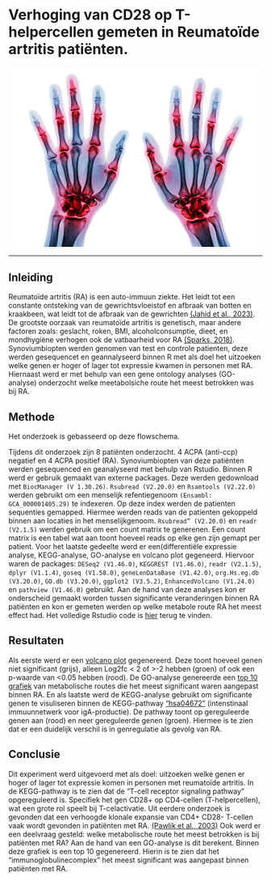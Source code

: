 # Verhoging van CD28 op T-helpercellen gemeten in Reumatoïde artritis patiënten. 
<p align="center">
  <img src="Assets/reuma-in-handen.jpg" alt="Reuma" width="2000" />
</p>

___

## Inleiding
Reumatoïde artritis (RA) is een auto-immuun ziekte. Het leidt tot een constante ontsteking van de gewrichtsvloeistof en afbraak van botten en kraakbeen, wat leidt tot de afbraak van de gewrichten [(Jahid et al., 2023)](Bronnen/(Jahid_et_al_2023).pdf).  De grootste oorzaak van reumatoïde artritis is genetisch, maar andere factoren zoals: geslacht, roken, BMI, alcoholconsumptie, dieet, en mondhygiëne verhogen ook de vatbaarheid voor RA [(Sparks, 2018)](Bronnen/(Sparks_2018).pdf).
Synoviumbiopten werden genomen van test en controle patienten, deze werden gesequencet en geannalyseerd binnen R met als doel het uitzoeken welke genen er hoger of lager tot expressie kwamen in personen met RA. Hiernaast werd er met behulp van een gene ontology analyses (GO-analyse) onderzocht welke meetabolsiche route het meest betrokken was bij RA.


## Methode
Het onderzoek is gebasseerd op deze flowschema.

Tijdens dit onderzoek zijn 8 patiënten onderzocht. 4 ACPA (anti-ccp) negatief en 4 ACPA positief (RA). Synoviumbiopten van deze patiënten werden gesequenced en geanalyseerd met behulp van Rstudio. Binnen R werd er gebruik gemaakt van externe packages. Deze werden gedownload met `BiocManager (V 1.30.26)`.
`Rsubread (V2.20.0)` en `Rsamtools (V2.22.0)` werden gebruikt om een menselijk refentiegenoom `(Ensambl: GCA_000001405.29)` te indexeren. Op deze index werden de patienten sequenties gemapped. Hiermee werden reads van de patienten gekoppeld binnen aan locaties in het menselijkgenoom.
`Rsubread” (V2.20.0)` en `readr (V2.1.5)` werden gebruik om een count matrix te generenen. Een count matrix is een tabel wat aan toont hoeveel reads op elke gen zijn gemapt per patient.
Voor het laatste gedeelte werd er een(differentiële expressie analyse, KEGG-analyse, GO-analyse en volcano plot gegeneerd. Hiervoor waren de packages: `DESeq2 (V1.46.0)`, `KEGGREST (V1.46.0)`, `readr (V2.1.5)`, `dplyr (V1.1.4)`, `goseq (V1.58.0)`, `geneLenDataBase (V1.42.0)`, `org.Hs.eg.db (V3.20.0)`, `GO.db (V3.20.0)`, `ggplot2 (V3.5.2)`, `EnhancedVolcano (V1.24.0)` en `pathview (V1.46.0)` gebruikt. Aan de hand van deze analyses kon er onderscheid gemaakt worden tussen significante veranderingen binnen RA patiënten en kon er gemeten werden op welke metabole route RA het meest effect had.
Het volledige Rstudio code is [hier](Script/casus_Reuma_R_code.R) terug te vinden.


## Resultaten
Als eerste werd er een [volcano plot](Resultaten/volcano_plot.png) gegenereerd. Deze toont hoeveel genen niet significant (grijs), alleen Log2fc < 2 of >-2 hebben (groen) of ook een p-waarde van <0.05 hebben (rood). De GO-analyse genereerde een [top 10 grafiek](Resultaten/top_10_GO.png) van metabolische routes die het meest significant waren aangepast binnen RA. En als laatste werd de KEGG-analyse gebruikt om significante genen te visuliseren binnen de KEGG-pathway [“hsa04672”](Resultaten/hsa04672.png) (intenstinaal immuunnetwerk voor igA-productie). De pathway toont op gereguleerde genen aan (rood) en neer gereguleerde genen (groen). Hiermee is te zien dat er een duidelijk verschil is in genregulatie als gevolg van RA.

## Conclusie
Dit experiment werd uitgevoerd met als doel: uitzoeken welke genen er hoger of lager tot expressie komen in personen met reumatoïde artritis. In de KEGG-pathway is te zien dat de “T-cell receptor signaling pathway” opgereguleerd is. Specifiek het gen CD28+ op CD4-cellen (T-helpercellen), wat een grote rol speelt bij T-celactivatie. Uit eerdere onderzoek is gevonden dat een verhoogde klonale expansie van CD4+ CD28- T-cellen vaak wordt gevonden in patiënten met RA. [(Pawlik et al., 2003)](Bronnen/(Pawlik_et_al_2003).pdf)
Ook werd er een deelvraag gesteld: welke metabolische route het meest betrokken is bij patiënten met RA? Aan de hand van een GO-analyse is dit berekent. Binnen deze grafiek is een top 10 gegenereerd. Hierin is te zien dat het “immunoglobulinecomplex” het meest significant was aangepast binnen patiënten met RA.
